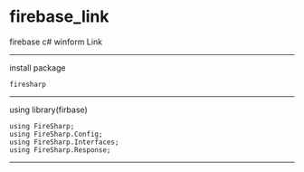 # firebase_link
firebase c# winform Link
***
install package

    firesharp
    
***
using library(firbase)

    using FireSharp;
    using FireSharp.Config;
    using FireSharp.Interfaces;
    using FireSharp.Response;
    
***
